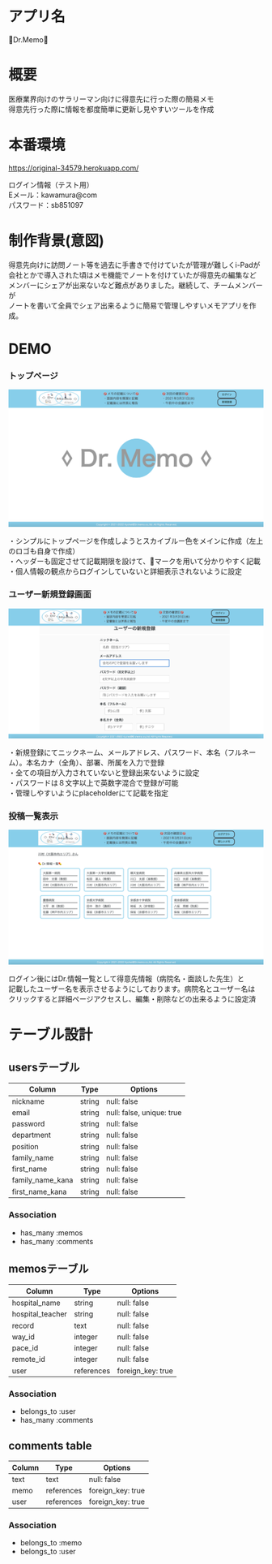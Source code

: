 # アプリ名
💊Dr.Memo💊

# 概要
医療業界向けのサラリーマン向けに得意先に行った際の簡易メモ  
得意先行った際に情報を都度簡単に更新し見やすいツールを作成

# 本番環境
https://original-34579.herokuapp.com/  
  
ログイン情報（テスト用）  
Eメール：kawamura@com  
パスワード：sb851097  
  
# 制作背景(意図)  
得意先向けに訪問ノート等を過去に手書きで付けていたが管理が難しくi-Padが    
会社とかで導入された頃はメモ機能でノートを付けていたが得意先の編集など    
メンバーにシェアが出来ないなど難点がありました。継続して、チームメンバーが    
ノートを書いて全員でシェア出来るように簡易で管理しやすいメモアプリを作成。  
 
# DEMO

### トップページ
![画像名](sample1.png)
  
・シンプルにトップページを作成しようとスカイブルー色をメインに作成（左上のロゴも自身で作成）  
・ヘッダーも固定させて記載期限を設けて、🚫マークを用いて分かりやすく記載  
・個人情報の観点からログインしていないと詳細表示されないように設定    
  
### ユーザー新規登録画面
![画像名](sample3.png)
  
・新規登録にてニックネーム、メールアドレス、パスワード、本名（フルネーム）。本名カナ（全角）、部署、所属を入力で登録  
・全ての項目が入力されていないと登録出来ないように設定  
・パスワードは８文字以上で英数字混合で登録が可能  
・管理しやすいようにplaceholderにて記載を指定  
  

### 投稿一覧表示
![画像名](sample2.png)
  
ログイン後にはDr.情報一覧として得意先情報（病院名・面談した先生）と  
記載したユーザー名を表示させるようにしております。病院名とユーザー名は  
クリックすると詳細ページアクセスし、編集・削除などの出来るように設定済


# テーブル設計

## usersテーブル

| Column           | Type   | Options                   |
| -----------------|--------|---------------------------|
| nickname         | string | null: false               |
| email            | string | null: false, unique: true |
| password         | string | null: false               |
| department       | string | null: false               |
| position         | string | null: false               |
| family_name      | string | null: false               |
| first_name       | string | null: false               |
| family_name_kana | string | null: false               |
| first_name_kana  | string | null: false               |

### Association

- has_many :memos
- has_many :comments

## memosテーブル

| Column           | Type       | Options           |
| -----------------|------------|-------------------|
| hospital_name    | string     | null: false       |
| hospital_teacher | string     | null: false       |
| record           | text       | null: false       |
| way_id           | integer    | null: false       |
| pace_id          | integer    | null: false       |
| remote_id        | integer    | null: false       |
| user             | references | foreign_key: true |

### Association

- belongs_to :user
- has_many :comments

## comments table

| Column | Type       | Options           |
|--------|------------|-------------------|
| text   | text       | null: false       |
| memo   | references | foreign_key: true |
| user   | references | foreign_key: true |

### Association

- belongs_to :memo
- belongs_to :user
